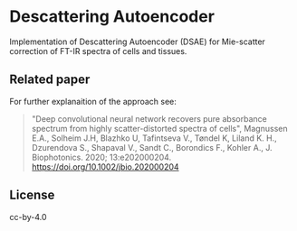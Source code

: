 # Descattering Autoencoder

Implementation of Descattering Autoencoder (DSAE) for Mie-scatter correction of FT-IR spectra of cells and tissues.





Related paper
---------------
For further explanaition of the approach see: 

> "Deep convolutional neural network recovers pure absorbance spectrum from highly scatter-distorted spectra of cells", 
> Magnussen E.A., Solheim J.H, Blazhko U, Tafintseva V., Tøndel K, Liland K. H.,  Dzurendova S.,  Shapaval V.,  Sandt C.,  Borondics F.,  Kohler A.,
> J. Biophotonics. 2020; 13:e202000204.
> https://doi.org/10.1002/jbio.202000204


License
---------
cc-by-4.0
